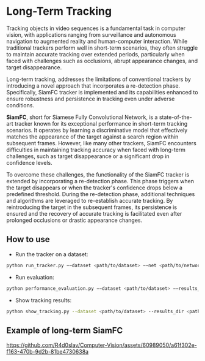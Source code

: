 # Long-Term Tracking

Tracking objects in video sequences is a fundamental task in computer vision, with applications ranging from surveillance and autonomous navigation to augmented reality and human-computer interaction. 
While traditional trackers perform well in short-term scenarios, they often struggle to maintain accurate tracking over extended periods, particularly when faced with challenges such as occlusions, abrupt appearance changes, and target disappearance.

Long-term tracking, addresses the limitations of conventional trackers by introducing a novel approach that incorporates a re-detection phase. Specifically, SiamFC tracker is implemented and its capabilities enhanced to ensure robustness and persistence in tracking even under adverse conditions.

<b>SiamFC</b>, short for Siamese Fully Convolutional Network, is a state-of-the-art tracker known for its exceptional performance in short-term tracking scenarios. 
It operates by learning a discriminative model that effectively matches the appearance of the target against a search region within subsequent frames. 
However, like many other trackers, SiamFC encounters difficulties in maintaining tracking accuracy when faced with long-term challenges, such as target disappearance or a significant drop in confidence levels.

To overcome these challenges, the functionality of the SiamFC tracker is extended by incorporating a re-detection phase. 
This phase triggers when the target disappears or when the tracker's confidence drops below a predefined threshold. 
During the re-detection phase, additional techniques and algorithms are leveraged to re-establish accurate tracking. 
By reintroducing the target in the subsequent frames, its persistence is ensured and the recovery of accurate tracking is facilitated even after prolonged occlusions or drastic appearance changes.

## How to use
- Run the tracker on a dataset:
```bash
python run_tracker.py −−dataset <path/to/dataset> −−net <path/to/network> −−results_dir <path/to/results/directory>
```
- Run evaluation:
```bash
python performance_evaluation.py −−dataset <path/to/dataset> −−results_dir <path/to/results/directory>
```
- Show tracking results:
```bash
python show_tracking.py --dataset <path/to/dataset> --results_dir <path/to/results/directory> --sequence <name/of/sequence>
```

## Example of long-term SiamFC

https://github.com/R4d0slav/Computer-Vision/assets/60989050/a61f302e-f163-470b-9d2b-81be4730638a
